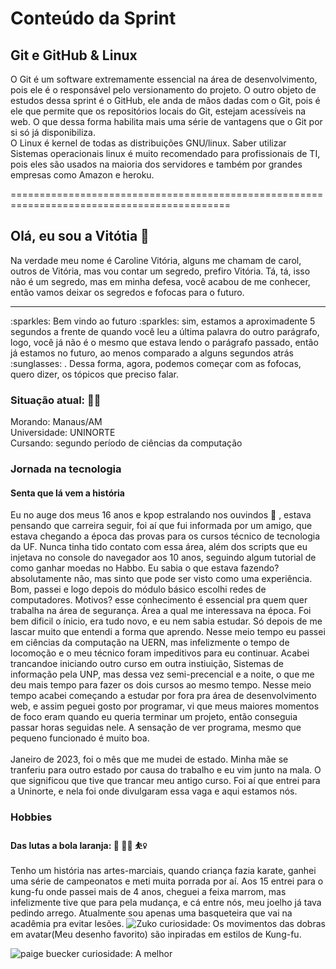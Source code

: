 # Conteúdo da Sprint
## Git e GitHub & Linux
O Git é um software extremamente essencial na área de desenvolvimento, pois ele é o responsável pelo versionamento do projeto. O outro objeto de estudos dessa sprint é o GitHub, ele anda de mãos dadas com o Git, pois é ele que permite que os repositórios locais do Git, estejam acessíveis na web. O que dessa forma habilita mais uma série de vantagens que o Git por si só já disponibiliza.
<br>
O Linux é kernel de todas as distribuições GNU/linux. Saber utilizar Sistemas operacionais linux é muito recomendado para profissionais de TI, pois eles são usados na maioria dos servidores e também por grandes empresas como Amazon e heroku.

============================================================================================
## Olá, eu sou a Vitótia :dizzy:

Na verdade meu nome é Caroline Vitória, alguns me chamam de carol, outros de Vitória, mas vou contar um segredo, prefiro Vitória. Tá, tá, isso não é um segredo, mas em minha defesa, você acabou de me conhecer, então vamos deixar os segredos e fofocas para o futuro.
<hr>
:sparkles: Bem vindo ao futuro :sparkles: sim, estamos a aproximadente 5 segundos a frente de quando você leu a última palavra do outro parágrafo, logo, você já não é o mesmo que estava lendo o parágrafo passado, então já estamos no futuro, ao menos comparado a alguns segundos atrás  :sunglasses: . Dessa forma, agora, podemos começar com as fofocas, quero dizer, os tópicos que preciso falar.

<br>

### Situação atual: :standing_woman:
Morando: Manaus/AM <br>
Universidade: UNINORTE <br>
Cursando: segundo período de ciências da computação <br>

### Jornada na tecnologia
#### Senta que lá vem a história
Eu no auge dos meus 16 anos e kpop estralando nos ouvindos :woman_dancing: , estava pensando que carreira seguir, foi aí que fui informada por um amigo, que estava chegando a época das provas para os cursos técnico de tecnologia da UF. Nunca tinha tido contato com essa área, além dos scripts que eu injetava no console do navegador aos 10 anos, seguindo algum tutorial de como ganhar moedas no Habbo. Eu sabia o que estava fazendo? absolutamente não, mas sinto que pode ser visto como uma experiência. Bom, passei e logo depois do módulo básico escolhi redes de computadores. Motivos? esse conhecimento é essencial pra quem quer trabalha na área de segurança. Área a qual me interessava na época. Foi bem dificil o ínicio, era tudo novo, e eu nem sabia estudar. Só depois de me lascar muito que entendi a forma que aprendo. Nesse meio tempo eu passei em ciências da computação na UERN, mas infelizmente o tempo de locomoção e o meu técnico foram impeditivos para eu continuar. Acabei trancandoe iniciando outro curso em outra instiuição, Sistemas de informação pela UNP, mas dessa vez semi-precencial e a noite, o que me deu mais tempo para fazer os dois cursos ao mesmo tempo. Nesse meio tempo acabei começando a estudar por fora pra área de desenvolvimento web, e assim peguei gosto por programar, vi que meus maiores momentos de foco eram quando eu queria terminar um projeto, então conseguia passar horas seguidas nele. A sensação de ver programa, mesmo que pequeno funcionado é muito boa.  
<br>
Janeiro de 2023, foi o mês que me mudei de estado. Minha mãe se tranferiu para outro estado por causa do trabalho e eu vim junto na mala. O que significou que tive que trancar meu antigo curso. Foi aí que entrei para a Uninorte, e nela foi onde divulgaram essa vaga e aqui estamos nós.

### Hobbies
#### Das lutas a bola laranja: :martial_arts_uniform:  	:woman_cartwheeling:  :basketball_woman:
Tenho um história nas artes-marciais, quando criança fazia karate, ganhei uma série de campeonatos e meti muita porrada por aí. Aos 15 entrei para o kung-fu onde passei mais de 4 anos, cheguei a feixa marrom, mas infelizmente tive que para pela mudança, e cá entre nós, meu joelho já tava pedindo arrego.
Atualmente sou apenas uma basqueteira que vai na acadêmia pra evitar lesões.
<img alt ="Zuko" src="https://i.pinimg.com/originals/00/a6/b7/00a6b7e320f69ab5243d5c4b641ee3f1.gif">
curiosidade: Os movimentos das dobras em avatar(Meu desenho favorito) são inpiradas em estilos de Kung-fu.

<img alt="paige buecker" src="![Alt text](ffc5ee11fc2f08f69a5cd1dbe3e6a800.gif)">
curiosidade: A melhor